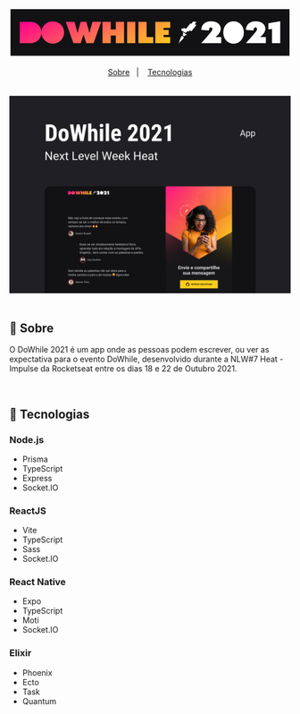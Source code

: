 <div align="center">
  <img src=".github/logo.png" alt="Logo DoWhile 2021"/>
</div>

<br/>

<div align="center">
  <a href="#-sobre">Sobre</a>&nbsp;&nbsp;&nbsp;|&nbsp;&nbsp;&nbsp;
  <a href="#-tecnologias" >Tecnologias</a>
</div>

<br/>
<br/>

<div align="center">
  <img src=".github/capa.png" alt="Capa DoWhile 2021"/>
</div>

<br/>

## 📖 Sobre
O DoWhile 2021 é um app onde as pessoas podem escrever, ou ver as expectativa para o evento DoWhile, desenvolvido durante a NLW#7 Heat - Impulse da Rocketseat entre os dias 18 e 22 de Outubro 2021. 

<br/>

## 🚀 Tecnologias

### Node.js
* Prisma
* TypeScript
* Express
* Socket.IO

### ReactJS
* Vite
* TypeScript
* Sass
* Socket.IO

### React Native
* Expo
* TypeScript
* Moti
* Socket.IO

### Elixir
* Phoenix
* Ecto
* Task
* Quantum
